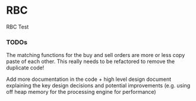 # RBC
RBC Test


### TODOs
The matching functions for the buy and sell orders are more or less copy paste of each other. This really needs to be
refactored to remove the duplicate code!

Add more documentation in the code + high level design document explaining the key design decisions and potential
improvements (e.g. using off heap memory for the processing engine for performance)
